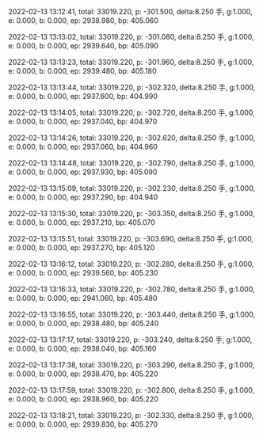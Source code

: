 2022-02-13 13:12:41, total: 33019.220, p: -301.500, delta:8.250 手, g:1.000, e: 0.000, b: 0.000, ep: 2938.980, bp: 405.060

2022-02-13 13:13:02, total: 33019.220, p: -301.080, delta:8.250 手, g:1.000, e: 0.000, b: 0.000, ep: 2939.640, bp: 405.090

2022-02-13 13:13:23, total: 33019.220, p: -301.960, delta:8.250 手, g:1.000, e: 0.000, b: 0.000, ep: 2939.480, bp: 405.180

2022-02-13 13:13:44, total: 33019.220, p: -302.320, delta:8.250 手, g:1.000, e: 0.000, b: 0.000, ep: 2937.600, bp: 404.990

2022-02-13 13:14:05, total: 33019.220, p: -302.720, delta:8.250 手, g:1.000, e: 0.000, b: 0.000, ep: 2937.040, bp: 404.970

2022-02-13 13:14:26, total: 33019.220, p: -302.620, delta:8.250 手, g:1.000, e: 0.000, b: 0.000, ep: 2937.060, bp: 404.960

2022-02-13 13:14:48, total: 33019.220, p: -302.790, delta:8.250 手, g:1.000, e: 0.000, b: 0.000, ep: 2937.930, bp: 405.090

2022-02-13 13:15:09, total: 33019.220, p: -302.230, delta:8.250 手, g:1.000, e: 0.000, b: 0.000, ep: 2937.290, bp: 404.940

2022-02-13 13:15:30, total: 33019.220, p: -303.350, delta:8.250 手, g:1.000, e: 0.000, b: 0.000, ep: 2937.210, bp: 405.070

2022-02-13 13:15:51, total: 33019.220, p: -303.690, delta:8.250 手, g:1.000, e: 0.000, b: 0.000, ep: 2937.270, bp: 405.120

2022-02-13 13:16:12, total: 33019.220, p: -302.280, delta:8.250 手, g:1.000, e: 0.000, b: 0.000, ep: 2939.560, bp: 405.230

2022-02-13 13:16:33, total: 33019.220, p: -302.780, delta:8.250 手, g:1.000, e: 0.000, b: 0.000, ep: 2941.060, bp: 405.480

2022-02-13 13:16:55, total: 33019.220, p: -303.440, delta:8.250 手, g:1.000, e: 0.000, b: 0.000, ep: 2938.480, bp: 405.240

2022-02-13 13:17:17, total: 33019.220, p: -303.240, delta:8.250 手, g:1.000, e: 0.000, b: 0.000, ep: 2938.040, bp: 405.160

2022-02-13 13:17:38, total: 33019.220, p: -303.290, delta:8.250 手, g:1.000, e: 0.000, b: 0.000, ep: 2938.470, bp: 405.220

2022-02-13 13:17:59, total: 33019.220, p: -302.800, delta:8.250 手, g:1.000, e: 0.000, b: 0.000, ep: 2938.960, bp: 405.220

2022-02-13 13:18:21, total: 33019.220, p: -302.330, delta:8.250 手, g:1.000, e: 0.000, b: 0.000, ep: 2939.830, bp: 405.270